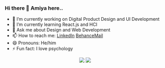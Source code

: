 ### Hi there 👋 Amiya here..

  

- 🔭 I’m currently working on Digital Product Design and UI Development
- 🌱 I’m currently learning React.js and HCI
- 💬 Ask me about Design and Web Development
- 📫 How to reach me: <a href="https://www.linkedin.com/in/amiya-ranjan-sethi-618711165/">LinkedIn</a> <a href="https://www.behance.net/amiyarsethi1">Behance</a><a href="mailto:amiyaranjan.design@outlook.com">Mail</a>
- 😄 Pronouns: He/him
- ⚡ Fun fact: I love psychology

<p align = "center">
  <img src = "https://github-readme-stats.vercel.app/api?username=amiya12345&show_icons=true&theme=radical&layout=compact">
  <img src = "https://github-readme-stats.vercel.app/api/top-langs/?username=amiya12345&hide=css,html&theme=tokyonight&layout=compact">
</p>



